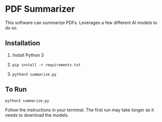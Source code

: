 # PDF Summarizer

This software can summarize PDFs.  Leverages a few different AI models to do so.

## Installation

1. Install Python 3

2. ```pip install -r requirements.txt```

3. ```python3 summarize.py```

## To Run

```python3 summarize.py```

Follow the instructions in your terminal.  The first run may take longer as it needs to download the models.
